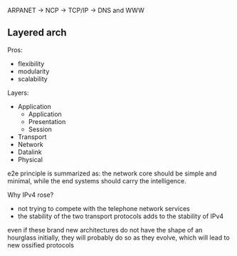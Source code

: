 ARPANET -> NCP -> TCP/IP -> DNS and WWW

## Layered arch

Pros:
- flexibility
- modularity
- scalability

Layers:
- Application
    - Application
    - Presentation
    - Session
- Transport
- Network
- Datalink
- Physical

e2e principle is summarized as: the network core should be simple and minimal, while the end systems should carry the intelligence.

Why IPv4 rose?
- not trying to compete with the telephone network services
- the stability of the two transport protocols adds to the stability of IPv4

even if these brand new architectures do not have the shape of an hourglass initially, they will probably do so as they evolve, which will lead to new ossified protocols